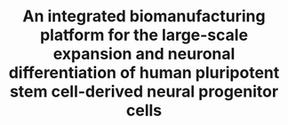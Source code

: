 ---
title: "An integrated biomanufacturing platform for the large-scale expansion and neuronal differentiation of human pluripotent stem cell-derived neural progenitor cells"
authors: ['Srinivasan, G.', 'Morgan, D.', 'Varun, D.', 'Brookhouser, N.', 'Brafman, D.']
journal: "Acta Biomaterialia"
month: "jul"
year: "2018"
doi: "10.1016/j.actbio.2018.05.008"
id: "Srinivasan2018"
---
